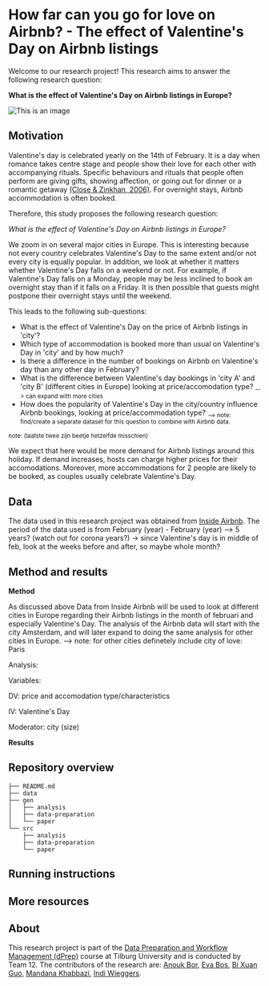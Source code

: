 # How far can you go for love on Airbnb? - The effect of Valentine's Day on Airbnb listings

Welcome to our research project! This research aims to answer the following research question:

**What is the effect of Valentine's Day on Airbnb listings in Europe?**

![This is an image](https://turntable.kagiso.io/images/romantic_bedroom.width-800.jpg)

## Motivation
Valentine's day is celebrated yearly on the 14th of February. It is a day when romance takes centre stage and people show their love for each other with accompanying rituals. Specific behaviours and rituals that people often perform are giving gifts, showing affection, or going out for dinner or a romantic getaway [(Close & Zinkhan, 2006)](https://www.acrwebsite.org/volumes/v33/v33_10020.pdf). For overnight stays, Airbnb accommodation is often booked.

Therefore, this study proposes the following research question:

*What is the effect of Valentine's Day on Airbnb listings in Europe?*

We zoom in on several major cities in Europe. This is interesting because not every country celebrates Valentine's Day to the same extent and/or not every city is equally popular. In addition, we look at whether it matters whether Valentine's Day falls on a weekend or not. For example, if Valentine's Day falls on a Monday, people may be less inclined to book an overnight stay than if it falls on a Friday. It is then possible that guests might postpone their overnight stays until the weekend.

This leads to the following sub-questions:
- What is the effect of Valentine's Day on the price of Airbnb listings in 'city'?
- Which type of accommodation is booked more than usual on Valentine's Day in 'city' and by how much?
- Is there a difference in the number of bookings on Airbnb on Valentine's day than any other day in February?
- What is the difference between Valentine's day bookings in 'city A' and 'city B' (different cities in Europe) looking at price/accomodation type? <sub>--> can expand with more cities</sub>
- How does the popularity of Valentine's Day in the city/country influence Airbnb bookings, looking at price/accommodation type? <sub>--> note: find/create a separate dataset for this question to combine with Airbnb data.</sub>

<sub>note: (laatste twee zijn beetje hetzelfde misschien)</sub>

We expect that here would be more demand for Airbnb listings around this holiday. If demand increases, hosts can charge higher prices for their accomodations. Moreover, more accommodations for 2 people are likely to be booked, as couples usually celebrate Valentine's Day.

## Data
The data used in this research project was obtained from [Inside Airbnb](http://insideairbnb.com/). The period of the data used is from February (year) - February (year) --> 5 years? (watch out for corona years?) -> since Valentine's day is in middle of feb, look at the weeks before and after, so maybe whole month?

## Method and results
**Method**

As discussed above Data from Inside Airbnb will be used to look at different cities in Europe regarding their Airbnb listings in the month of februari and especially Valentine's Day. The analysis of the Airbnb data will start with the city Amsterdam, and will later expand to doing the same analysis for other cities in Europe. --> note: for other cities definetely include city of love: Paris

Analysis: 

Variables:

DV: price and accomodation type/characteristics

IV: Valentine's Day

Moderator: city (size)

**Results**

## Repository overview
```
├── README.md
├── data
├── gen
│   ├── analysis
│   ├── data-preparation
│   └── paper
└── src
    ├── analysis
    ├── data-preparation
    └── paper
```
## Running instructions


## More resources


## About

This research project is part of the [Data Preparation and Workflow Management (dPrep)](https://dprep.hannesdatta.com/) course at Tilburg University and is conducted by Team 12. The contributors of the research are: [Anouk Bor](https://github.com/AnoukBor), [Eva Bos](https://github.com/EvaBos), [Bi Xuan Guo](https://github.com/bixuanguo), [Mandana Khabbazi](https://github.com/Mandanakhabbazi), [Indi Wieggers](https://github.com/indiwieggers123).
